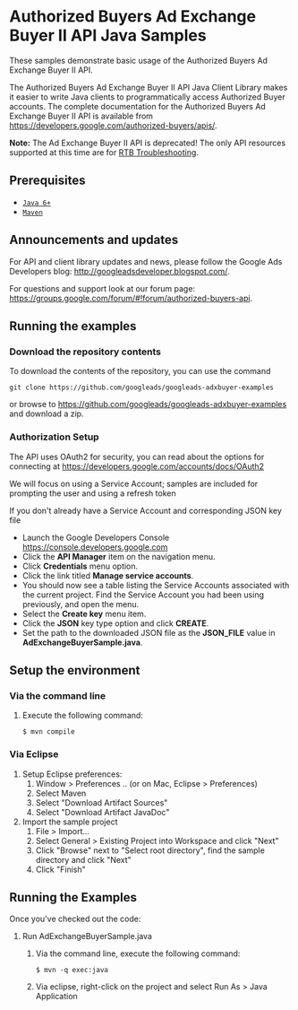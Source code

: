 # Authorized Buyers Ad Exchange Buyer II API Java Samples
These samples demonstrate basic usage of the Authorized Buyers Ad Exchange
Buyer II API.

The Authorized Buyers Ad Exchange Buyer II API Java Client Library makes it
easier to write Java clients to programmatically access Authorized Buyer
accounts. The complete documentation for the Authorized Buyers Ad Exchange
Buyer II API is available from <https://developers.google.com/authorized-buyers/apis/>.

**Note:** The Ad Exchange Buyer II API is deprecated! The only API resources
supported at this time are for
[RTB Troubleshooting](https://developers.google.com/authorized-buyers/apis/guides/v2/rtb-troubleshooting).

## Prerequisites
- [`Java 6+`](http://java.com)
- [`Maven`](http://maven.apache.org)

## Announcements and updates

For API and client library updates and news, please follow the Google Ads
Developers blog: <http://googleadsdeveloper.blogspot.com/>.

For questions and support look at our forum page: <https://groups.google.com/forum/#!forum/authorized-buyers-api>.


## Running the examples

### Download the repository contents

To download the contents of the repository, you can use the command

```
git clone https://github.com/googleads/googleads-adxbuyer-examples
```

or browse to <https://github.com/googleads/googleads-adxbuyer-examples> and
 download a zip.

### Authorization Setup
The API uses OAuth2 for security, you can read about the options for connecting
 at <https://developers.google.com/accounts/docs/OAuth2>

We will focus on using a Service Account; samples are included for prompting
 the user and using a refresh token

If you don't already have a Service Account and corresponding JSON key file

 * Launch the Google Developers Console <https://console.developers.google.com>
 * Click the **API Manager** item on the navigation menu.
 * Click **Credentials** menu option.
 * Click the link titled **Manage service accounts**.
 * You should now see a table listing the Service Accounts associated with the
  current project. Find the Service Account you had been using previously, and
  open the menu.
 * Select the **Create key** menu item.
 * Click the **JSON** key type option and click **CREATE**.
 * Set the path to the downloaded JSON file as the **JSON_FILE** value in
  **AdExchangeBuyerSample.java**.

## Setup the environment
### Via the command line

1. Execute the following command:

    ```Batchfile
    $ mvn compile
    ```

### Via Eclipse

1. Setup Eclipse preferences:
    1. Window > Preferences .. (or on Mac, Eclipse > Preferences)
    2. Select Maven
    3. Select "Download Artifact Sources"
    4. Select "Download Artifact JavaDoc"
2. Import the sample project
    1. File > Import...
    2. Select General > Existing Project into Workspace and click "Next"
    3. Click "Browse" next to "Select root directory", find the sample directory
    and click "Next"
    4. Click "Finish"

## Running the Examples

Once you've checked out the code:

1. Run AdExchangeBuyerSample.java
    1. Via the command line, execute the following command:

        ```Batchfile
        $ mvn -q exec:java
        ```
    2. Via eclipse, right-click on the project and select Run As > Java
    Application

